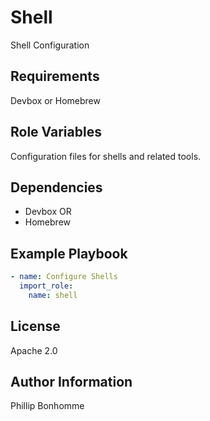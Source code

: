 Shell
=========

Shell Configuration

Requirements
------------

Devbox or Homebrew

Role Variables
--------------

Configuration files for shells and related tools.

Dependencies
------------

- Devbox
OR
- Homebrew

Example Playbook
----------------

```yaml
- name: Configure Shells
  import_role:
    name: shell
```

License
-------

Apache 2.0

Author Information
------------------

Phillip Bonhomme
